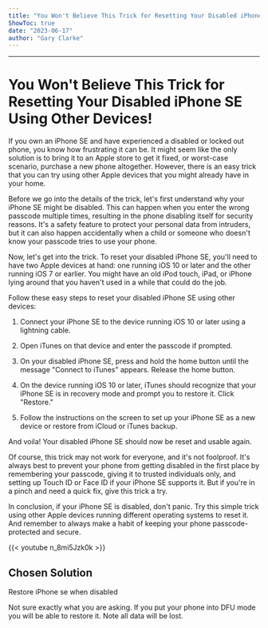 ```yaml
---
title: "You Won't Believe This Trick for Resetting Your Disabled iPhone SE Using Other Devices!"
ShowToc: true 
date: "2023-06-17"
author: "Gary Clarke"
---
```

*****
# You Won't Believe This Trick for Resetting Your Disabled iPhone SE Using Other Devices!

If you own an iPhone SE and have experienced a disabled or locked out phone, you know how frustrating it can be. It might seem like the only solution is to bring it to an Apple store to get it fixed, or worst-case scenario, purchase a new phone altogether. However, there is an easy trick that you can try using other Apple devices that you might already have in your home. 

Before we go into the details of the trick, let's first understand why your iPhone SE might be disabled. This can happen when you enter the wrong passcode multiple times, resulting in the phone disabling itself for security reasons. It's a safety feature to protect your personal data from intruders, but it can also happen accidentally when a child or someone who doesn't know your passcode tries to use your phone. 

Now, let's get into the trick. To reset your disabled iPhone SE, you'll need to have two Apple devices at hand: one running iOS 10 or later and the other running iOS 7 or earlier. You might have an old iPod touch, iPad, or iPhone lying around that you haven't used in a while that could do the job. 

Follow these easy steps to reset your disabled iPhone SE using other devices:

1. Connect your iPhone SE to the device running iOS 10 or later using a lightning cable. 

2. Open iTunes on that device and enter the passcode if prompted. 

3. On your disabled iPhone SE, press and hold the home button until the message "Connect to iTunes" appears. Release the home button. 

4. On the device running iOS 10 or later, iTunes should recognize that your iPhone SE is in recovery mode and prompt you to restore it. Click "Restore." 

5. Follow the instructions on the screen to set up your iPhone SE as a new device or restore from iCloud or iTunes backup. 

And voila! Your disabled iPhone SE should now be reset and usable again. 

Of course, this trick may not work for everyone, and it's not foolproof. It's always best to prevent your phone from getting disabled in the first place by remembering your passcode, giving it to trusted individuals only, and setting up Touch ID or Face ID if your iPhone SE supports it. But if you're in a pinch and need a quick fix, give this trick a try. 

In conclusion, if your iPhone SE is disabled, don't panic. Try this simple trick using other Apple devices running different operating systems to reset it. And remember to always make a habit of keeping your phone passcode-protected and secure.

{{< youtube n_8mi5Jzk0k >}} 



## Chosen Solution
 Restore iPhone se when disabled

 Not sure exactly what you are asking. If you put your phone into DFU mode you will be able to restore it. Note all data will be lost.




